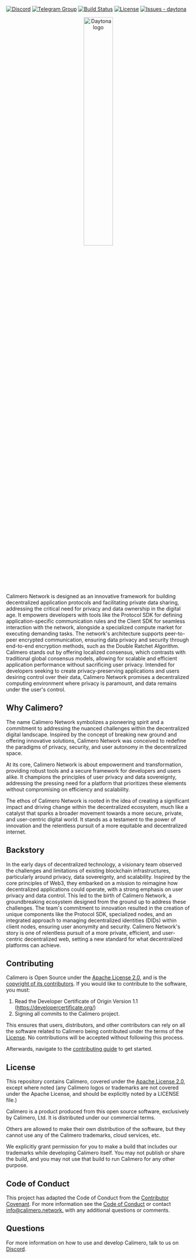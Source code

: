 
[![Discord](https://dcbadge.vercel.app/api/server/wmW28dps?style=flat&theme=default-inverted)](https://discord.gg/7HjWChbE)
[![Telegram Group](https://img.shields.io/badge/Join-Telegram%20Group-blue.svg?logo=telegram)](https://t.me/+_6h-gJlnXO83OGVk)
[![Build Status](https://github.com/calimero-is-near/cali2.0-experimental/actions/workflows/docusaurus_deploy.yml/badge.svg)](https://github.com/calimero-is-near/cali2.0-experimental/actions/workflows/docusaurus_deploy.yml)
[![License](https://img.shields.io/badge/License-Apache--2.0-blue)](#license)
[![Issues - daytona](https://img.shields.io/github/issues/calimero-is-near/cali2.0-experimental)](https://github.com/daytonaio/daytona/issues)

<div align="center">
  <picture>
    <source media="(prefers-color-scheme: dark)" srcset="https://assets-global.website-files.com/6256e0ccf395021e66e913b6/65cb5711287e06754d171147_calimero_logo_white.svg">
    <img alt="Daytona logo" style="" src="https://assets-global.website-files.com/6256e0ccf395021e66e913b6/65cb5711287e06754d171147_calimero_logo_white.svg" width="40%">
  </picture>
</div>

Calimero Network is designed as an innovative framework for building decentralized application protocols and facilitating private data sharing, addressing the critical need for privacy and data ownership in the digital age. It empowers developers with tools like the Protocol SDK for defining application-specific communication rules and the Client SDK for seamless interaction with the network, alongside a specialized compute market for executing demanding tasks. The network's architecture supports peer-to-peer encrypted communication, ensuring data privacy and security through end-to-end encryption methods, such as the Double Ratchet Algorithm. Calimero stands out by offering localized consensus, which contrasts with traditional global consensus models, allowing for scalable and efficient application performance without sacrificing user privacy. Intended for developers seeking to create privacy-preserving applications and users desiring control over their data, Calimero Network promises a decentralized computing environment where privacy is paramount, and data remains under the user's control.

## Why Calimero?

The name Calimero Network symbolizes a pioneering spirit and a commitment to addressing the nuanced challenges within the decentralized digital landscape. Inspired by the concept of breaking new ground and offering innovative solutions, Calimero Network was conceived to redefine the paradigms of privacy, security, and user autonomy in the decentralized space.

At its core, Calimero Network is about empowerment and transformation, providing robust tools and a secure framework for developers and users alike. It champions the principles of user privacy and data sovereignty, addressing the pressing need for a platform that prioritizes these elements without compromising on efficiency and scalability.

The ethos of Calimero Network is rooted in the idea of creating a significant impact and driving change within the decentralized ecosystem, much like a catalyst that sparks a broader movement towards a more secure, private, and user-centric digital world. It stands as a testament to the power of innovation and the relentless pursuit of a more equitable and decentralized internet.

## Backstory

In the early days of decentralized technology, a visionary team observed the challenges and limitations of existing blockchain infrastructures, particularly around privacy, data sovereignty, and scalability. Inspired by the core principles of Web3, they embarked on a mission to reimagine how decentralized applications could operate, with a strong emphasis on user privacy and data control. This led to the birth of Calimero Network, a groundbreaking ecosystem designed from the ground up to address these challenges. The team's commitment to innovation resulted in the creation of unique components like the Protocol SDK, specialized nodes, and an integrated approach to managing decentralized identities (DIDs) within client nodes, ensuring user anonymity and security. Calimero Network's story is one of relentless pursuit of a more private, efficient, and user-centric decentralized web, setting a new standard for what decentralized platforms can achieve.

## Contributing

Calimero is Open Source under the [Apache License 2.0](LICENSE), and is the [copyright of its contributors](NOTICE). If you would like to contribute to the software, you must:

1. Read the Developer Certificate of Origin Version 1.1 (https://developercertificate.org/)
2. Signing all commits to the Calimero project.

This ensures that users, distributors, and other contributors can rely on all the software related to Calimero being contributed under the terms of the [License](LICENSE). No contributions will be accepted without following this process.

Afterwards, navigate to the [contributing guide](CONTRIBUTING.md) to get started.

## License

This repository contains Calimero, covered under the [Apache License 2.0](LICENSE), except where noted (any Calimero logos or trademarks are not covered under the Apache License, and should be explicitly noted by a LICENSE file.)

Calimero is a product produced from this open source software, exclusively by Calimero, Ltd. It is distributed under our commercial terms.

Others are allowed to make their own distribution of the software, but they cannot use any of the Calimero trademarks, cloud services, etc.

We explicitly grant permission for you to make a build that includes our trademarks while developing Calimero itself. You may not publish or share the build, and you may not use that build to run Calimero for any other purpose.

## Code of Conduct

This project has adapted the Code of Conduct from the [Contributor Covenant](https://www.contributor-covenant.org/). For more information see the [Code of Conduct](CODE_OF_CONDUCT.md) or contact [info@calimero.network.](mailto:info@calimero.network) with any additional questions or comments.

## Questions


For more information on how to use and develop Calimero, talk to us on
[Discord](https://discord.gg/7HjWChbE).

